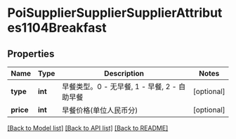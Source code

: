 # PoiSupplierSupplierSupplierAttributes1104Breakfast

## Properties
Name | Type | Description | Notes
------------ | ------------- | ------------- | -------------
**type** | **int** | 早餐类型。0 - 无早餐, 1 - 早餐, 2 - 自助早餐 | [optional] 
**price** | **int** | 早餐价格(单位人民币分) | [optional] 

[[Back to Model list]](../README.md#documentation-for-models) [[Back to API list]](../README.md#documentation-for-api-endpoints) [[Back to README]](../README.md)

